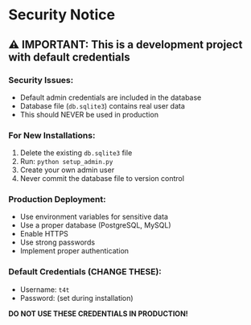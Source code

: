 # Security Notice

## ⚠️ IMPORTANT: This is a development project with default credentials

### Security Issues:
- Default admin credentials are included in the database
- Database file (`db.sqlite3`) contains real user data
- This should NEVER be used in production

### For New Installations:
1. Delete the existing `db.sqlite3` file
2. Run: `python setup_admin.py`
3. Create your own admin user
4. Never commit the database file to version control

### Production Deployment:
- Use environment variables for sensitive data
- Use a proper database (PostgreSQL, MySQL)
- Enable HTTPS
- Use strong passwords
- Implement proper authentication

### Default Credentials (CHANGE THESE):
- Username: `t4t`
- Password: (set during installation)

**DO NOT USE THESE CREDENTIALS IN PRODUCTION!**
